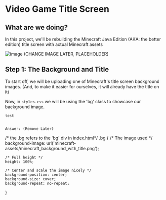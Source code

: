 # Video Game Title Screen

## What are we doing?

In this project, we'll be rebuilding the Minecraft Java Edition (AKA: the better edition) title screen with actual Minecraft assets 

![image](https://github.com/user-attachments/assets/2f5bd731-9271-41e0-acdb-b31dec0a8652)
(CHANGE IMAGE LATER, PLACEHOLDER)

## Step 1: The Background and Title
To start off, we will be uploading one of Minecraft's title screen background images. (And, to make it easier for ourselves, it will already have the title on it)

Now, in `styles.css` we will be using the 'bg' class to showcase our background image. 

```
test


Answer: (Remove Later)
```
/* the .bg refers to the 'bg' div in index.html*/
  .bg {
    /* The image used */
    background-image: url('minecraft-assets/minecraft_background_with_title.png');
  
    /* Full height */
    height: 100%;
  
    /* Center and scale the image nicely */
    background-position: center;
    background-size: cover;
    background-repeat: no-repeat;
  }
